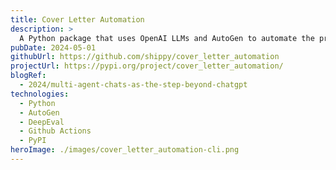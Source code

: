 ```yaml
---
title: Cover Letter Automation
description: >
  A Python package that uses OpenAI LLMs and AutoGen to automate the process of writing cover letters.
pubDate: 2024-05-01
githubUrl: https://github.com/shippy/cover_letter_automation
projectUrl: https://pypi.org/project/cover_letter_automation/
blogRef:
  - 2024/multi-agent-chats-as-the-step-beyond-chatgpt
technologies:
  - Python
  - AutoGen
  - DeepEval
  - Github Actions
  - PyPI
heroImage: ./images/cover_letter_automation-cli.png
---
```

